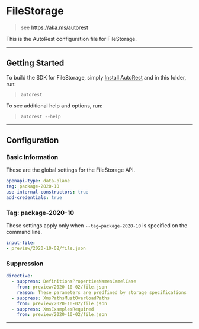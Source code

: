 # FileStorage

> see https://aka.ms/autorest

This is the AutoRest configuration file for FileStorage.


---
## Getting Started
To build the SDK for FileStorage, simply [Install AutoRest](https://aka.ms/autorest/install) and in this folder, run:

> `autorest`

To see additional help and options, run:

> `autorest --help`
---

## Configuration



### Basic Information
These are the global settings for the FileStorage API.

``` yaml
openapi-type: data-plane
tag: package-2020-10
use-internal-constructors: true
add-credentials: true
```

### Tag: package-2020-10

These settings apply only when `--tag=package-2020-10` is specified on the command line.

``` yaml $(tag) == 'package-2020-10'
input-file:
- preview/2020-10-02/file.json
```

### Suppression
``` yaml
directive:
  - suppress: DefinitionsPropertiesNamesCamelCase
    from: preview/2020-10-02/file.json
    reason: These parameters are predfined by storage specifications 
  - suppress: XmsPathsMustOverloadPaths
    from: preview/2020-10-02/file.json
  - suppress: XmsExamplesRequired
    from: preview/2020-10-02/file.json
```
---